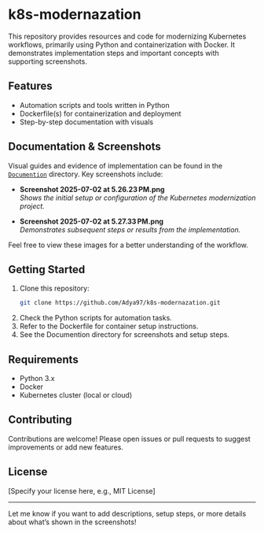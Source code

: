 # k8s-modernazation

This repository provides resources and code for modernizing Kubernetes workflows, primarily using Python and containerization with Docker. It demonstrates implementation steps and important concepts with supporting screenshots.

## Features

- Automation scripts and tools written in Python
- Dockerfile(s) for containerization and deployment
- Step-by-step documentation with visuals

## Documentation & Screenshots

Visual guides and evidence of implementation can be found in the [`Documention`](https://github.com/Adya97/k8s-modernazation/tree/main/Documention) directory. Key screenshots include:

- **Screenshot 2025-07-02 at 5.26.23 PM.png**  
  _Shows the initial setup or configuration of the Kubernetes modernization project._

- **Screenshot 2025-07-02 at 5.27.33 PM.png**  
  _Demonstrates subsequent steps or results from the implementation._

Feel free to view these images for a better understanding of the workflow.

## Getting Started

1. Clone this repository:
   ```bash
   git clone https://github.com/Adya97/k8s-modernazation.git
   ```
2. Check the Python scripts for automation tasks.
3. Refer to the Dockerfile for container setup instructions.
4. See the Documention directory for screenshots and setup steps.

## Requirements

- Python 3.x
- Docker
- Kubernetes cluster (local or cloud)

## Contributing

Contributions are welcome! Please open issues or pull requests to suggest improvements or add new features.

## License

[Specify your license here, e.g., MIT License]

---

Let me know if you want to add descriptions, setup steps, or more details about what’s shown in the screenshots!
